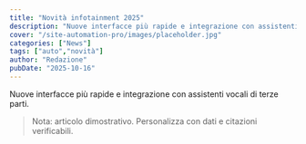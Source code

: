 ```yaml
---
title: "Novità infotainment 2025"
description: "Nuove interfacce più rapide e integrazione con assistenti vocali di terze parti."
cover: "/site-automation-pro/images/placeholder.jpg"
categories: ["News"]
tags: ["auto","novità"]
author: "Redazione"
pubDate: "2025-10-16"
---
```


Nuove interfacce più rapide e integrazione con assistenti vocali di terze parti.

> Nota: articolo dimostrativo. Personalizza con dati e citazioni verificabili.
